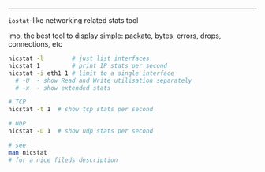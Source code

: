 ---

`iostat`-like networking related stats tool

imo, the best tool to display simple: packate, bytes, errors, drops, connections, etc

```sh
nicstat -l        # just list interfaces
nicstat 1         # print IP stats per second
nicstat -i eth1 1 # limit to a single interface
  # -U  - show Read and Write utilisation separately
  # -x  - show extended stats

# TCP
nicstat -t 1  # show tcp stats per second

# UDP
nicstat -u 1  # show udp stats per second

# see
man nicstat
# for a nice fileds description
```
